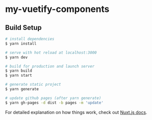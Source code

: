 # my-vuetify-components

## Build Setup

```bash
# install dependencies
$ yarn install

# serve with hot reload at localhost:3000
$ yarn dev

# build for production and launch server
$ yarn build
$ yarn start

# generate static project
$ yarn generate

# update github pages (after yarn generate)
$ yarn gh-pages -d dist -b pages -m 'update'
```

For detailed explanation on how things work, check out [Nuxt.js docs](https://nuxtjs.org).
